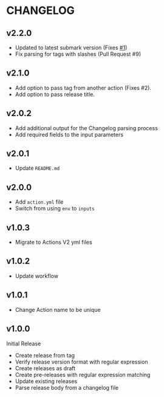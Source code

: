 # CHANGELOG

## v2.2.0

- Updated to latest submark version (Fixes [#1](https://github.com/Roang-zero1/github-create-release-action/issues/1))
- Fix parsing for tags with slashes (Pull Request #9)

## v2.1.0

- Add option to pass tag from another action (Fixes #2).
- Add option to pass release title.

## v2.0.2

- Add additional output for the Changelog parsing process
- Add required fields to the input parameters

## v2.0.1

- Update `README.md`

## v2.0.0

- Add `action.yml` file
- Switch from using `env` to `inputs`

## v1.0.3

- Migrate to Actions V2 yml files

## v1.0.2

- Update workflow

## v1.0.1

- Change Action name to be unique

## v1.0.0

Initial Release

- Create release from tag
- Verify release version format with regular expression
- Create releases as draft
- Create pre-releases with regular expression matching
- Update existing releases
- Parse release body from a changelog file
